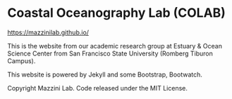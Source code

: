 # Coastal Oceanography Lab (COLAB)

 https://mazzinilab.github.io/ 
 
 This is the website from our academic research group at Estuary & Ocean Science Center from San Francisco State University (Romberg Tiburon Campus).

This website is powered by Jekyll and some Bootstrap, Bootwatch.

Copyright Mazzini Lab. Code released under the MIT License.
